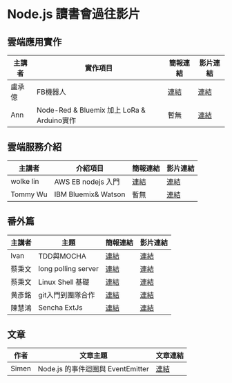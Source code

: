 # Node.js 讀書會過往影片

## 雲端應用實作
| 主講者 | 實作項目 | 簡報連結 | 影片連結 |
| ----- | ------- | ------- | ------- |
| 盧承億 | FB機器人 | [連結](https://larry850806.github.io/weather) | [連結](https://youtu.be/c5gz5TxtEQk) |
| Ann | Node-Red & Bluemix 加上 LoRa & Arduino實作 | 暫無 | [連結](https://www.youtube.com/watch?v=fsPvMrT-daI&feature=youtu.be) |

## 雲端服務介紹
| 主講者 | 介紹項目 | 簡報連結 | 影片連結 |
| ----- | ------- | ------- | ------- |
| wolke lin | AWS EB nodejs 入門 | [連結](http://slides.com/wolkelin/deck#/3) | [連結](https://youtu.be/XGNwlz2y1K4) |
| Tommy Wu | IBM Bluemix& Watson | 暫無 | [連結](https://www.youtube.com/watch?v=9BM5OVWrlek) |

## 番外篇
| 主講者 | 主題 | 簡報連結 | 影片連結 |
| ----- | ------- | ------- | ------- |
| lvan | TDD與MOCHA | [連結](https://www.slideshare.net/secret/wpcI5SaMMRBz8H) | [連結](https://youtu.be/c-6w2fWKEUg) |
| 蔡秉文 | long polling server | [連結](http://www.slideshare.net/ssuser3e0b1d/long-polling-65300815) | [連結](https://www.youtube.com/watch?v=zpQ-Pkza1D8) |
| 蔡秉文 | Linux Shell 基礎 | [連結](http://www.slideshare.net/ssuser3e0b1d/basic-of-linux-shell-command) | [連結](https://youtu.be/FBoYiq1pbD0) |
| 黄彥銘 | git入門到團隊合作 | [連結](https://www.slideshare.net/secret/retavuvmp0Vbun) | [連結](https://www.youtube.com/watch?v=DqYJwg6dvJo&feature=youtu.be) |
| 陳慧鴻 | Sencha ExtJs | [連結](http://www.slideshare.net/chencanred/extjs-lk-web-template5e6-1hr) | [連結](https://youtu.be/Vy_V-nVx34o) |

## 文章
| 作者 | 文章主題 | 文章連結 |
| ---- | ------- | ------- |
| Simen | Node.js 的事件迴圈與 EventEmitter | [連結](https://simeneer.blogspot.tw/2016/09/nodejs-eventemitter.html) |

